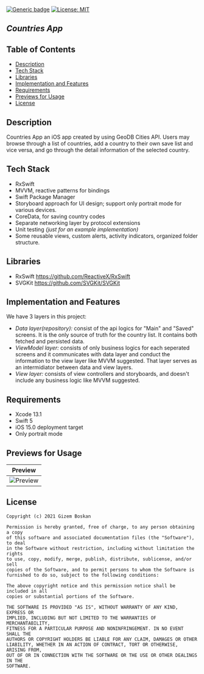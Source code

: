 [![Generic badge](https://img.shields.io/badge/Language-Swift-red.svg)](https://developer.apple.com/swift/) [![License: MIT](https://img.shields.io/badge/License-MIT-yellow.svg)](https://opensource.org/licenses/MIT)
 
## *Countries App*


## Table of Contents
- <a href="#description">Description</a>
- <a href="#tech-stack">Tech Stack</a>
- <a href="#libraries">Libraries</a>
- <a href="#implementation-and-features">Implementation and Features</a>
- <a href="#requirements">Requirements</a>
- <a href="#previews-for-usage">Previews for Usage</a>
- <a href="#license">License</a>

## Description

Countries App an iOS app created by using GeoDB Cities API. Users may browse through a list of countries, add a country to their own save list and vice versa, and go through the detail information of the selected country.

## Tech Stack

* RxSwift
* MVVM, reactive patterns for bindings 
* Swift Package Manager 
* Storyboard approach for UI design; support only portrait mode for various devices.
* CoreData, for saving country codes
* Separate networking layer by protocol extensions
* Unit testing *(just for an example implementation)* 
* Some reusable views, custom alerts, activity indicators, organized folder structure.


## Libraries

* RxSwift https://github.com/ReactiveX/RxSwift
* SVGKit  https://github.com/SVGKit/SVGKit

## Implementation and Features

We have 3 layers in this project: 
  * *Data layer(repository):* consist of the api logics for "Main" and "Saved" screens. It is the only source of truth for the country list. It contains both fetched and persisted data. 
  * *ViewModel layer:* consists of only business logics for each seperated screens and it communicates with data layer and conduct the information to the view layer like MVVM suggested. That layer serves as an intermidiator between data and view layers.
  * *View layer:* consists of view controllers and storyboards, and doesn't include any business logic like MVVM suggested.
    

## Requirements

* Xcode 13.1
* Swift 5
* iOS 15.0 deployment target
* Only portrait mode


## Previews for Usage 
| Preview |  
| --- | 
| ![Preview](gifs/preview.gif) | 


## License
```
Copyright (c) 2021 Gizem Boskan

Permission is hereby granted, free of charge, to any person obtaining a copy
of this software and associated documentation files (the "Software"), to deal
in the Software without restriction, including without limitation the rights
to use, copy, modify, merge, publish, distribute, sublicense, and/or sell
copies of the Software, and to permit persons to whom the Software is
furnished to do so, subject to the following conditions:

The above copyright notice and this permission notice shall be included in all
copies or substantial portions of the Software.

THE SOFTWARE IS PROVIDED "AS IS", WITHOUT WARRANTY OF ANY KIND, EXPRESS OR
IMPLIED, INCLUDING BUT NOT LIMITED TO THE WARRANTIES OF MERCHANTABILITY,
FITNESS FOR A PARTICULAR PURPOSE AND NONINFRINGEMENT. IN NO EVENT SHALL THE
AUTHORS OR COPYRIGHT HOLDERS BE LIABLE FOR ANY CLAIM, DAMAGES OR OTHER
LIABILITY, WHETHER IN AN ACTION OF CONTRACT, TORT OR OTHERWISE, ARISING FROM,
OUT OF OR IN CONNECTION WITH THE SOFTWARE OR THE USE OR OTHER DEALINGS IN THE
SOFTWARE.
```
